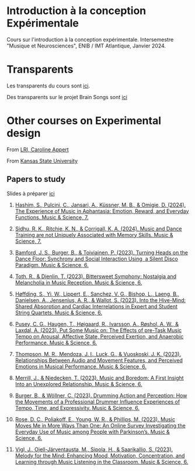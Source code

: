 # Introduction à la conception Expérimentale
Cours sur l'introduction à la conception expérimentale. Intersemestre "Musique et Neurosciences", ENIB / IMT Atlantique, Janvier 2024. 

# Transparents

Les transparents du cours sont [ici](talk.pdf). 

Des transparents sur le projet Brain Songs sont [ici](2303_RencontresRessac.pdf)

# Other courses on Experimental design

From [LRI, Caroline Appert](https://www.lri.fr/~appert/eval/classes/1-experimental-design.pdf)

From [Kansas State University](https://bae.engg.ksu.edu/~zifeiliu/files/fac_zifeiliu/Zifeiliu/BAE815_Liu_07_experimental%20design_1.pdf)


## Papers to study 

Slides à préparer [ici](https://docs.google.com/presentation/d/1pa7mH0iSxvnqRMteBIUkBk7eKs8t4U6AmHsVUt1h00Y/edit?usp=sharing)

1. [Hashim, S., Pulcini, C., Jansari, A., Küssner, M. B., & Omigie, D. (2024). The Experience of Music in Aphantasia: Emotion, Reward, and Everyday Functions. Music & Science, 7.](https://doi.org/10.1177/20592043231216259)

2. [Sidhu, R. K., Ritchie, K. N., & Corrigall, K. A. (2024). Music and Dance Training are not Uniquely Associated with Memory Skills. Music & Science, 7. ](https://doi.org/10.1177/20592043231222124)

3. [Bamford, J. S., Burger, B., & Toiviainen, P. (2023). Turning Heads on the Dance Floor: Synchrony and Social Interaction Using  a Silent Disco Paradigm. Music & Science, 6.](https://doi.org/10.1177/20592043231155416>)

4. [Toth, R., & Dienlin, T. (2023). Bittersweet Symphony: Nostalgia and Melancholia in Music Reception. Music & Science, 6.](https://doi.org/10.1177/20592043231155640)

5. [Høffding, S., Yi, W., Lippert, E., Sanchez, V. G., Bishop, L., Laeng, B., Danielsen, A., Jensenius, A. R., & Wallot, S. (2023). Into the Hive-Mind: Shared Absorption and Cardiac Interrelations in Expert and Student String Quartets. Music & Science, 6.](https://doi.org/10.1177/20592043231168597)

6. [Pusey, C. G., Haugen, T., Høigaard, R., Ivarsson, A., Røshol, A. W., & Laxdal, A. (2023). Put Some Music on: The Effects of pre-Task Music Tempo on Arousal, Affective State, Perceived Exertion, and Anaerobic Performance. Music & Science, 6.]( https://doi.org/10.1177/20592043231174388)

7. [Thompson, M. R., Mendoza, J. I., Luck, G., & Vuoskoski, J. K. (2023). Relationships Between Audio and Movement Features, and Perceived Emotions in Musical Performance. Music & Science, 6.](https://doi.org/10.1177/20592043231177871)

8. [Merrill, J., & Niedecken, T. (2023). Music and Boredom: A First Insight Into an Unexplored Relationship. Music & Science, 6.](https://doi.org/10.1177/20592043231181215)

9. [Burger, B., & Wöllner, C. (2023). Drumming Action and Perception: How the Movements of a Professional Drummer Influence Experiences of Tempo, Time, and Expressivity. Music & Science, 6.](https://doi.org/10.1177/20592043231186870)

10. [Rose, D. C., Poliakoff, E., Young, W. R., & Phillips, M. (2023). Music Moves Me in More Ways Than One: An Online Survey Investigating the Everyday Use of Music among People with Parkinson’s. Music & Science, 6.](https://doi.org/10.1177/20592043231197792)

11. [Vigl, J., Ojell-Järventausta, M., Sipola, H., & Saarikallio, S. (2023). Melody for the Mind: Enhancing Mood, Motivation, Concentration, and Learning through Music Listening in the Classroom. Music & Science, 6.](https://doi.org/10.1177/20592043231214085)


